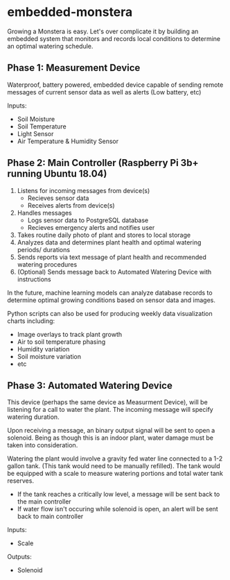 # embedded-monstera
Growing a Monstera is easy. Let's over complicate it by building an embedded system that monitors and records local conditions to determine an optimal watering schedule.


## Phase 1: Measurement Device
Waterproof, battery powered, embedded device capable of sending remote messages of current sensor data as well as alerts (Low battery, etc)

Inputs:
- Soil Moisture
- Soil Temperature
- Light Sensor
- Air Temperature & Humidity Sensor


## Phase 2: Main Controller (Raspberry Pi 3b+ running Ubuntu 18.04)
1. Listens for incoming messages from device(s) 
    - Recieves sensor data
    - Receives alerts from device(s)
2. Handles messages
    - Logs sensor data to PostgreSQL database
    - Recieves emergency alerts and notifies user
2. Takes routine daily photo of plant and stores to local storage
3. Analyzes data and determines plant health and optimal watering periods/ durations
4. Sends reports via text message of plant health and recommended watering procedures 
5. (Optional) Sends message back to Automated Watering Device with instructions


In the future, machine learning models can analyze database records to determine optimal growing conditions based on sensor data and images. 

Python scripts can also be used for producing weekly data visualization charts including:
- Image overlays to track plant growth
- Air to soil temperature phasing
- Humidity variation
- Soil moisture variation
- etc

## Phase 3: Automated Watering Device
This device (perhaps the same device as Measurment Device), will be listening for a call to water the plant. The incoming message will specify watering duration.

Upon receiving a message, an binary output signal will be sent to open a solenoid. Being as though this is an indoor plant, water damage must be taken into consideration. 

Watering the plant would involve a gravity fed water line connected to a 1-2 gallon tank. (This tank would need to be manually refilled). The tank would be equipped with a scale to measure watering portions and total water tank reserves. 

- If the tank reaches a critically low level, a message will be sent back to the main controller 
- If water flow isn't occuring while solenoid is open, an alert will be sent back to main controller

Inputs:
- Scale

Outputs:
- Solenoid
